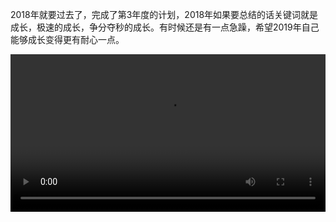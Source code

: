 
2018年就要过去了，完成了第3年度的计划，2018年如果要总结的话关键词就是成长，极速的成长，争分夺秒的成长。有时候还是有一点急躁，希望2019年自己能够成长变得更有耐心一点。




<video width="100%"  controls>
<source src="http://36.189.247.18/vcloud1049.tc.qq.com/1049_M0101355002yMtEh3OswUW1001550990.f40.mp4?vkey=985195BCA5CFC9C91E49ABAAF88A774DF33114C767B2DC15CF18C624819FE66CBC2FEB286F96E7EDAB572DC30F033455E1CCB3AE3755C6109A7B7C1C9B732B90825AF49CC9200E6509C75C70153AB0888C07BA43A56C8699" type="video/mp4">
</video>